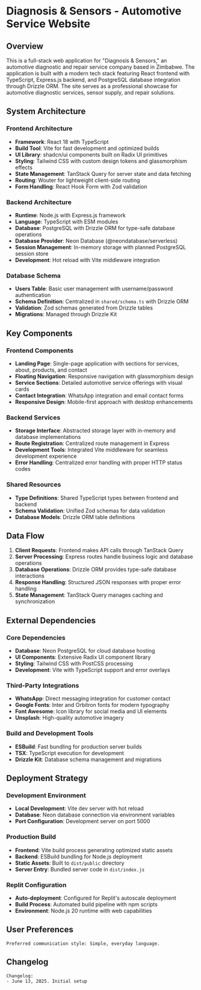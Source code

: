 # Diagnosis & Sensors - Automotive Service Website

## Overview

This is a full-stack web application for "Diagnosis & Sensors," an automotive diagnostic and repair service company based in Zimbabwe. The application is built with a modern tech stack featuring React frontend with TypeScript, Express.js backend, and PostgreSQL database integration through Drizzle ORM. The site serves as a professional showcase for automotive diagnostic services, sensor supply, and repair solutions.

## System Architecture

### Frontend Architecture
- **Framework**: React 18 with TypeScript
- **Build Tool**: Vite for fast development and optimized builds
- **UI Library**: shadcn/ui components built on Radix UI primitives
- **Styling**: Tailwind CSS with custom design tokens and glassmorphism effects
- **State Management**: TanStack Query for server state and data fetching
- **Routing**: Wouter for lightweight client-side routing
- **Form Handling**: React Hook Form with Zod validation

### Backend Architecture
- **Runtime**: Node.js with Express.js framework
- **Language**: TypeScript with ESM modules
- **Database**: PostgreSQL with Drizzle ORM for type-safe database operations
- **Database Provider**: Neon Database (@neondatabase/serverless)
- **Session Management**: In-memory storage with planned PostgreSQL session store
- **Development**: Hot reload with Vite middleware integration

### Database Schema
- **Users Table**: Basic user management with username/password authentication
- **Schema Definition**: Centralized in `shared/schema.ts` with Drizzle ORM
- **Validation**: Zod schemas generated from Drizzle tables
- **Migrations**: Managed through Drizzle Kit

## Key Components

### Frontend Components
- **Landing Page**: Single-page application with sections for services, about, products, and contact
- **Floating Navigation**: Responsive navigation with glassmorphism design
- **Service Sections**: Detailed automotive service offerings with visual cards
- **Contact Integration**: WhatsApp integration and email contact forms
- **Responsive Design**: Mobile-first approach with desktop enhancements

### Backend Services
- **Storage Interface**: Abstracted storage layer with in-memory and database implementations
- **Route Registration**: Centralized route management in Express
- **Development Tools**: Integrated Vite middleware for seamless development experience
- **Error Handling**: Centralized error handling with proper HTTP status codes

### Shared Resources
- **Type Definitions**: Shared TypeScript types between frontend and backend
- **Schema Validation**: Unified Zod schemas for data validation
- **Database Models**: Drizzle ORM table definitions

## Data Flow

1. **Client Requests**: Frontend makes API calls through TanStack Query
2. **Server Processing**: Express routes handle business logic and database operations
3. **Database Operations**: Drizzle ORM provides type-safe database interactions
4. **Response Handling**: Structured JSON responses with proper error handling
5. **State Management**: TanStack Query manages caching and synchronization

## External Dependencies

### Core Dependencies
- **Database**: Neon PostgreSQL for cloud database hosting
- **UI Components**: Extensive Radix UI component library
- **Styling**: Tailwind CSS with PostCSS processing
- **Development**: Vite with TypeScript support and error overlays

### Third-Party Integrations
- **WhatsApp**: Direct messaging integration for customer contact
- **Google Fonts**: Inter and Orbitron fonts for modern typography
- **Font Awesome**: Icon library for social media and UI elements
- **Unsplash**: High-quality automotive imagery

### Build and Development Tools
- **ESBuild**: Fast bundling for production server builds
- **TSX**: TypeScript execution for development
- **Drizzle Kit**: Database schema management and migrations

## Deployment Strategy

### Development Environment
- **Local Development**: Vite dev server with hot reload
- **Database**: Neon database connection via environment variables
- **Port Configuration**: Development server on port 5000

### Production Build
- **Frontend**: Vite build process generating optimized static assets
- **Backend**: ESBuild bundling for Node.js deployment
- **Static Assets**: Built to `dist/public` directory
- **Server Entry**: Bundled server code in `dist/index.js`

### Replit Configuration
- **Auto-deployment**: Configured for Replit's autoscale deployment
- **Build Process**: Automated build pipeline with npm scripts
- **Environment**: Node.js 20 runtime with web capabilities

## User Preferences

```
Preferred communication style: Simple, everyday language.
```

## Changelog

```
Changelog:
- June 13, 2025. Initial setup
```